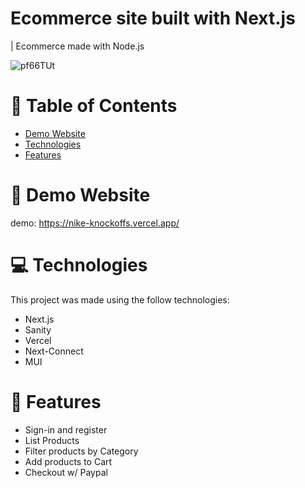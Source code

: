 # Ecommerce site built with Next.js 

| Ecommerce made with Node.js

![pf66TUt](https://user-images.githubusercontent.com/88942814/163514527-846cc051-8589-4576-b4de-33063ec3ed83.png)

# 📌 Table of Contents

- [Demo Website](#eyes-demo-website)
- [Technologies](#computer-technologies)
- [Features](#rocket-features)

# 👀 Demo Website

demo: https://nike-knockoffs.vercel.app/

# 💻 Technologies

This project was made using the follow technologies:

- Next.js
- Sanity
- Vercel
- Next-Connect
- MUI

# 🚀 Features
- Sign-in and register
- List Products
- Filter products by Category
- Add products to Cart
- Checkout w/ Paypal

